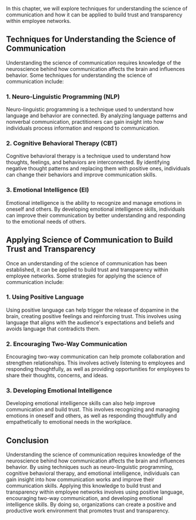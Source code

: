 
In this chapter, we will explore techniques for understanding the science of communication and how it can be applied to build trust and transparency within employee networks.

Techniques for Understanding the Science of Communication
---------------------------------------------------------

Understanding the science of communication requires knowledge of the neuroscience behind how communication affects the brain and influences behavior. Some techniques for understanding the science of communication include:

### 1. Neuro-Linguistic Programming (NLP)

Neuro-linguistic programming is a technique used to understand how language and behavior are connected. By analyzing language patterns and nonverbal communication, practitioners can gain insight into how individuals process information and respond to communication.

### 2. Cognitive Behavioral Therapy (CBT)

Cognitive behavioral therapy is a technique used to understand how thoughts, feelings, and behaviors are interconnected. By identifying negative thought patterns and replacing them with positive ones, individuals can change their behaviors and improve communication skills.

### 3. Emotional Intelligence (EI)

Emotional intelligence is the ability to recognize and manage emotions in oneself and others. By developing emotional intelligence skills, individuals can improve their communication by better understanding and responding to the emotional needs of others.

Applying Science of Communication to Build Trust and Transparency
-----------------------------------------------------------------

Once an understanding of the science of communication has been established, it can be applied to build trust and transparency within employee networks. Some strategies for applying the science of communication include:

### 1. Using Positive Language

Using positive language can help trigger the release of dopamine in the brain, creating positive feelings and reinforcing trust. This involves using language that aligns with the audience's expectations and beliefs and avoids language that contradicts them.

### 2. Encouraging Two-Way Communication

Encouraging two-way communication can help promote collaboration and strengthen relationships. This involves actively listening to employees and responding thoughtfully, as well as providing opportunities for employees to share their thoughts, concerns, and ideas.

### 3. Developing Emotional Intelligence

Developing emotional intelligence skills can also help improve communication and build trust. This involves recognizing and managing emotions in oneself and others, as well as responding thoughtfully and empathetically to emotional needs in the workplace.

Conclusion
----------

Understanding the science of communication requires knowledge of the neuroscience behind how communication affects the brain and influences behavior. By using techniques such as neuro-linguistic programming, cognitive behavioral therapy, and emotional intelligence, individuals can gain insight into how communication works and improve their communication skills. Applying this knowledge to build trust and transparency within employee networks involves using positive language, encouraging two-way communication, and developing emotional intelligence skills. By doing so, organizations can create a positive and productive work environment that promotes trust and transparency.
